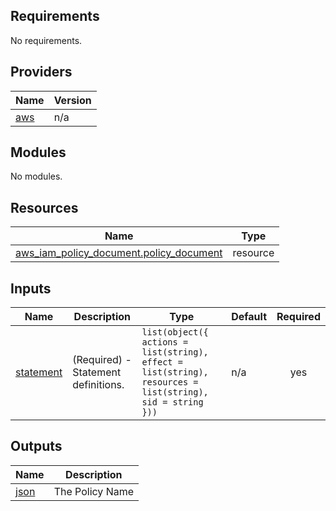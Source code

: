 <!-- BEGIN_TF_DOCS -->
## Requirements

No requirements.

## Providers

| Name | Version |
|------|---------|
| <a name="provider_aws"></a> [aws](#provider\_aws) | n/a |

## Modules

No modules.

## Resources

| Name | Type |
|------|------|
| [aws_iam_policy_document.policy_document](https://registry.terraform.io/providers/hashicorp/aws/latest/docs/resources/iam_policy_document) | resource |

## Inputs

| Name | Description | Type | Default | Required |
|------|-------------|------|---------|:--------:|
| <a name="input_statement"></a> [statement](#input\_statement) | (Required) - Statement definitions. | `list(object({ actions = list(string), effect = list(string), resources = list(string), sid = string }))` | n/a | yes |

## Outputs

| Name | Description |
|------|-------------|
| <a name="output_json"></a> [json](#output\_json) | The Policy Name |
<!-- END_TF_DOCS -->